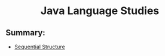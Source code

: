 <h1 align="center">Java Language Studies</h1>

## Summary:
- [Sequential Structure](./Sequential%20Structure/)